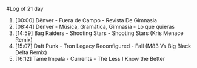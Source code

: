 #Log of 21 day

1. [00:00] Dënver - Fuera de Campo - Revista De Gimnasia
1. [08:44] Dënver - Música, Gramática, Gimnasia - Lo que quieras
1. [14:59] Bag Raiders - Shooting Stars - Shooting Stars (Kris Menace Remix)
1. [15:07] Daft Punk - Tron Legacy Reconfigured - Fall (M83 Vs Big Black Delta Remix)
1. [16:12] Tame Impala - Currents - The Less I Know the Better
